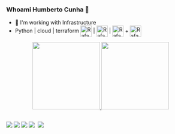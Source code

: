  ### Whoami Humberto Cunha 👋

- 🔭 I'm working with Infrastructure 
-   Python | cloud | terraform <img align="center" alt="Rafa-Python" height="30" width="30" src="https://user-images.githubusercontent.com/79642492/188317815-4f872eeb-e405-4bf7-873c-6620ce81ba66.png" /> | <img align="center" alt="Rafa-Python" height="30" width="30" src="https://user-images.githubusercontent.com/79642492/188318078-f7e10a17-0a53-4487-8b58-44f4ace77e4b.png" /> | <img align="center" alt="Rafa-Python" height="30" width="30" src="https://user-images.githubusercontent.com/79642492/188318226-14687bd7-dc6a-49ae-850d-5555f6da05e6.png" /> + <img align="center" alt="Rafa-Python" height="30" width="30" src="https://user-images.githubusercontent.com/79642492/188318321-a18800e6-4d07-452e-a497-e7f683b4c2e2.png" />

 
 <div align="center">
  <a href="https://github.com/humbertocrispim">
  <img height="180em" src="https://github-readme-stats.vercel.app/api?username=humbertocrispim&show_icons=true&theme=dracula&include_all_commits=true&count_private=true"/>
  <img height="180em" src="https://github-readme-stats.vercel.app/api/top-langs/?username=humbertocrispim&layout=compact&langs_count=7&theme=dracula"/>
</div>



 
   ##
 
 <div> 
  <a href="https://instagram.com/humbertocunhac" target="_blank"><img src="https://img.shields.io/badge/-Instagram-%23E4405F?style=for-the-badge&logo=instagram&logoColor=white" target="_blank"></a>
 	<a href="https://www.twitch.tv/" target="_blank"><img src="https://img.shields.io/badge/Twitch-9146FF?style=for-the-badge&logo=twitch&logoColor=white" target="_blank"></a>
 <a href="https://discord.gg/" target="_blank"><img src="https://img.shields.io/badge/Discord-7289DA?style=for-the-badge&logo=discord&logoColor=white" target="_blank"></a> 
  <a href = "mailto:humberto.cunha.crispim@gmail.com"><img src="https://img.shields.io/badge/-Gmail-%23333?style=for-the-badge&logo=gmail&logoColor=white" target="_blank"></a>
  <a href="https://www.linkedin.com/in/humberto-cunha-324182112/" target="_blank"><img target="_blank"></a> 
  <a href="https://t.me/humbertocunhacrispim" target="_blank"><img src="https://img.shields.io/badge/Telegram-2CA5E0?style=for-the-badge&logo=telegram&logoColor=white" target="_blank"></a> 
  

